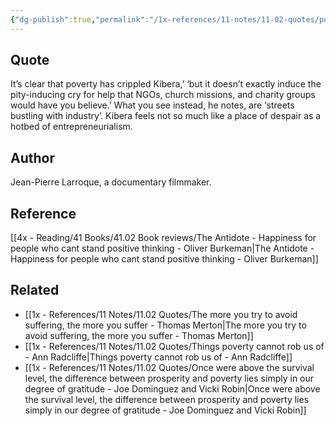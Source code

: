 ```yaml
---
{"dg-publish":true,"permalink":"/1x-references/11-notes/11-02-quotes/poverty-has-crippled-kibera-but-it-is-not-the-pity-inducing-cry-for-help-that-ng-os-would-have-you-believe-jean-pierre-larroque/","title":"Poverty has crippled Kibera but it is not the pity-inducing cry for help that NGOs would have you believe - Jean-Pierre Larroque","noteIcon":""}
---
```



## Quote
It’s clear that poverty has crippled Kibera,’ ‘but it doesn’t exactly induce the pity-inducing cry for help that NGOs, church missions, and charity groups would have you believe.’ What you see instead, he notes, are ‘streets bustling with industry’. Kibera feels not so much like a place of despair as a hotbed of entrepreneurialism.


## Author
Jean-Pierre Larroque, a documentary filmmaker.

## Reference
[[4x - Reading/41 Books/41.02 Book reviews/The Antidote - Happiness for people who cant stand positive thinking - Oliver Burkeman\|The Antidote - Happiness for people who cant stand positive thinking - Oliver Burkeman]]

## Related
- [[1x - References/11 Notes/11.02 Quotes/The more you try to avoid suffering, the more you suffer - Thomas Merton\|The more you try to avoid suffering, the more you suffer - Thomas Merton]]
- [[1x - References/11 Notes/11.02 Quotes/Things poverty cannot rob us of - Ann Radcliffe\|Things poverty cannot rob us of - Ann Radcliffe]]
- [[1x - References/11 Notes/11.02 Quotes/Once were above the survival level, the difference between prosperity and poverty lies simply in our degree of gratitude - Joe Dominguez and Vicki Robin\|Once were above the survival level, the difference between prosperity and poverty lies simply in our degree of gratitude - Joe Dominguez and Vicki Robin]]
